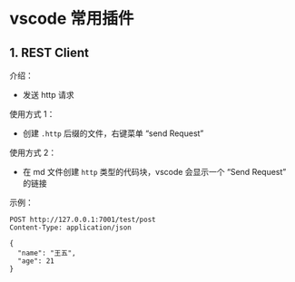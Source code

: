 # vscode 常用插件

## 1. REST Client

介绍：

* 发送 http 请求

使用方式 1：

* 创建 `.http` 后缀的文件，右键菜单 “send Request”

使用方式 2：

* 在 md 文件创建 `http` 类型的代码块，vscode 会显示一个 “Send Request” 的链接

示例：

```http
POST http://127.0.0.1:7001/test/post
Content-Type: application/json

{
  "name": "王五",
  "age": 21
}
```